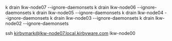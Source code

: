 k drain lkw-node07 --ignore-daemonsets
k drain lkw-node06 --ignore-daemonsets
k drain lkw-node05 --ignore-daemonsets
k drain lkw-node04 --ignore-daemonsets
k drain lkw-node03 --ignore-daemonsets
k drain lkw-node02 --ignore-daemonsets


ssh kirbymark@lkw-node07.local.kirbyware.com
lkw-node00